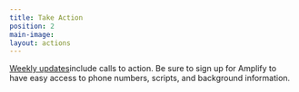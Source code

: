```yaml
---
title: Take Action
position: 2
main-image: 
layout: actions
---
```


[Weekly updates](https://www.facebook.com/notes/indivisible-central-contra-costa-county/weekly-update-and-calls-to-action-57/839103539562264/)include calls to action. 
Be sure to sign up for Amplify to have easy access to phone numbers, scripts, and background information. 